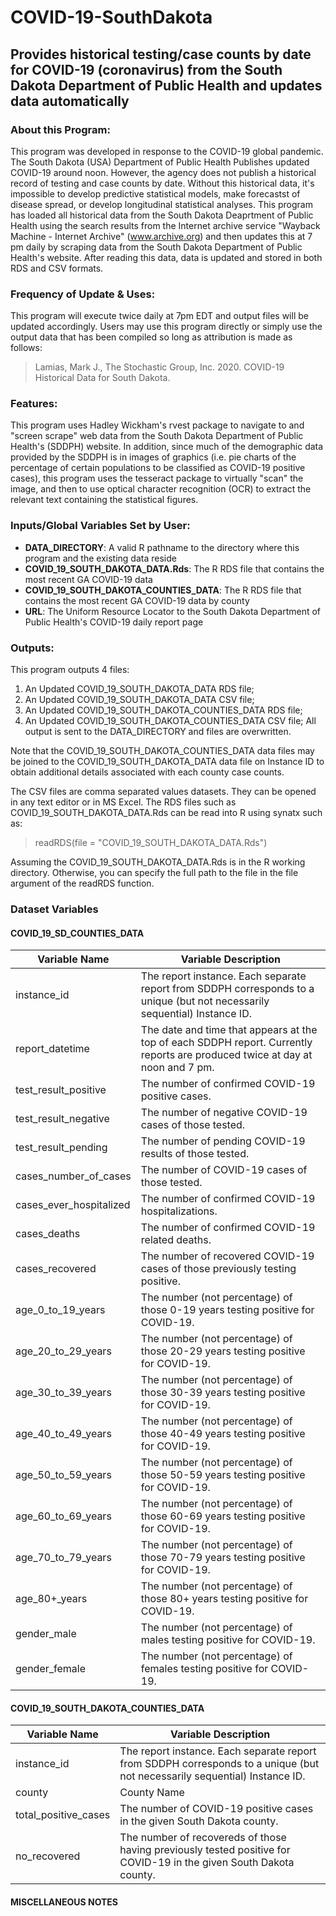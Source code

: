 # COVID-19-SouthDakota
## Provides historical testing/case counts by date for COVID-19 (coronavirus) from the South Dakota Department of Public Health and updates data automatically

### About this Program:

This program was developed in response to the COVID-19 global pandemic.  The South Dakota (USA) Department of
Public Health Publishes updated COVID-19 around noon.  However, the agency does not publish a historical record 
of testing and case counts by date.  Without this historical data, it's impossible to develop predictive statistical 
models, make forecastst of disease spread, or develop longitudinal statistical analyses. This
program has loaded all historical data from the South Dakota Deaprtment of Public Health using the search results from the
Internet archive service "Wayback Machine - Internet Archive" (www.archive.org) and then updates this at 7 pm daily by 
scraping data from the South Dakota Department of Public Health's website.  After reading this data, data is updated and stored 
in both RDS and CSV formats.

### Frequency of Update & Uses:

This program will execute twice daily at 7pm EDT and output files will be updated accordingly.
Users may use this program directly or simply use the output data that has been compiled so long as attribution is made as
follows:  
> Lamias, Mark J., The Stochastic Group, Inc. 2020.  COVID-19 Historical Data for South Dakota.

### Features:

This program uses Hadley Wickham's rvest package to navigate to and "screen scrape" web data from the South Dakota Department of
Public Health's (SDDPH) website.  In addition, since much of the demographic data provided by the SDDPH is 
in images of graphics (i.e. pie charts of the percentage of certain populations to be classified as COVID-19 positive cases),
this program uses the tesseract package to virtually "scan" the image, and then to use optical character recognition (OCR)
to extract the relevant text containing the statistical figures.

### Inputs/Global Variables Set by User:
* **DATA_DIRECTORY**:  A valid R pathname to the directory where this program and the existing data reside
* **COVID_19_SOUTH_DAKOTA_DATA.Rds**:  The R RDS file that contains the most recent GA COVID-19 data
* **COVID_19_SOUTH_DAKOTA_COUNTIES_DATA**:  The R RDS file that contains the most recent GA COVID-19 data by county
* **URL**:  The Uniform Resource Locator to the South Dakota Department of Public Health's COVID-19 daily report page

### Outputs:
This program outputs 4 files:
1. An Updated COVID_19_SOUTH_DAKOTA_DATA RDS file;
1. An Updated COVID_19_SOUTH_DAKOTA_DATA CSV file;
1. An Updated COVID_19_SOUTH_DAKOTA_COUNTIES_DATA RDS file;
1. An Updated COVID_19_SOUTH_DAKOTA_COUNTIES_DATA CSV file;
All output is sent to the DATA_DIRECTORY and files are overwritten.

Note that the COVID_19_SOUTH_DAKOTA_COUNTIES_DATA data files may be joined to the COVID_19_SOUTH_DAKOTA_DATA data file on Instance ID to obtain additional details associated with each county case counts.

The CSV files are comma separated values datasets.  They can be opened in any text editor or in MS Excel.  The RDS files such as COVID_19_SOUTH_DAKOTA_DATA.Rds can be read into R using synatx such as:
> readRDS(file = "COVID_19_SOUTH_DAKOTA_DATA.Rds")

Assuming the COVID_19_SOUTH_DAKOTA_DATA.Rds is in the R working directory.  Otherwise, you can specify the full path to the file in the file argument of the readRDS function.


### Dataset Variables
#### COVID_19_SD_COUNTIES_DATA

| Variable Name  | Variable Description |
| ------------- | ------------- |
| instance_id   | The report instance.  Each separate report from SDDPH corresponds to a unique (but not necessarily sequential) Instance ID.  |
| report_datetime  | The date and time that appears at the top of each SDDPH report.  Currently reports are produced twice at day at noon and 7 pm.  |
| test_result_positive   | The number of confirmed COVID-19 positive cases.  |
| test_result_negative   | The number of negative COVID-19 cases of those tested.  |
| test_result_pending    | The number of pending COVID-19 results of those tested.  |
| cases_number_of_cases  | The number of COVID-19 cases of those tested.  |
| cases_ever_hospitalized   | The number of confirmed COVID-19 hospitalizations.  |
| cases_deaths   | The number of confirmed COVID-19 related deaths.  |
| cases_recovered   | The number of recovered COVID-19 cases of those previously testing positive.  |
| age_0_to_19_years | 	The number (not percentage) of those 0-19 years testing positive for COVID-19.
| age_20_to_29_years | 	The number (not percentage) of those 20-29 years testing positive for COVID-19.
| age_30_to_39_years | 	The number (not percentage) of those 30-39 years testing positive for COVID-19.
| age_40_to_49_years | 	The number (not percentage) of those 40-49 years testing positive for COVID-19.
| age_50_to_59_years | 	The number (not percentage) of those 50-59 years testing positive for COVID-19.
| age_60_to_69_years | 	The number (not percentage) of those 60-69 years testing positive for COVID-19.
| age_70_to_79_years | 	The number (not percentage) of those 70-79 years testing positive for COVID-19.
| age_80+_years	 | The number (not percentage) of those 80+ years testing positive for COVID-19.
| gender_male	 | The number (not percentage) of males testing positive for COVID-19.
| gender_female	 | The number (not percentage) of females testing positive for COVID-19.


#### COVID_19_SOUTH_DAKOTA_COUNTIES_DATA

| Variable Name  | Variable Description |
| ------------- | ------------- |
| instance_id   | The report instance.  Each separate report from SDDPH corresponds to a unique (but not necessarily sequential) Instance ID.  |
| county  | County Name |
| total_positive_cases | The number of COVID-19 positive cases in the given South Dakota county.  |
| no_recovered | The number of recovereds of those having previously tested positive for COVID-19 in the given South Dakota county.  |


#### MISCELLANEOUS NOTES

